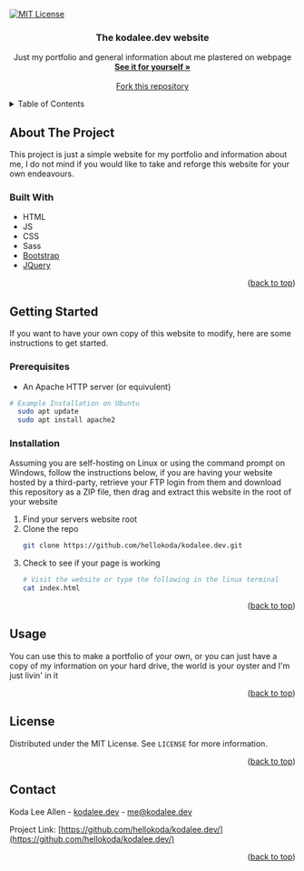 <div id="top"></div>

[![MIT License][license-shield]][license-url]

<!-- PROJECT LOGO -->
<div align="center">
<h3 align="center">The kodalee.dev website</h3>
  <p align="center">
    Just my portfolio and general information about me plastered on webpage
    <br />
    <a href="https://kodalee.dev"><strong>See it for yourself »</strong></a>
    <br />
    <br />
    <a href="https://github.com/hellokoda/kodalee.dev/fork">Fork this repository</a>
</div>



<!-- TABLE OF CONTENTS -->
<details>
  <summary>Table of Contents</summary>
  <ol>
    <li>
      <a href="#about-the-project">About The Project</a>
      <ul>
        <li><a href="#built-with">Built With</a></li>
      </ul>
    </li>
    <li>
      <a href="#getting-started">Getting Started</a>
      <ul>
        <li><a href="#prerequisites">Prerequisites</a></li>
        <li><a href="#installation">Installation</a></li>
      </ul>
    </li>
    <li><a href="#usage">Usage</a></li>
    <li><a href="#license">License</a></li>
    <li><a href="#contact">Contact</a></li>
  </ol>
</details>



<!-- ABOUT THE PROJECT -->
## About The Project

This project is just a simple website for my portfolio and information about me, I do not mind if you would like to take and reforge this website for your own endeavours. 

### Built With

* HTML
* JS
* CSS
* Sass
* [Bootstrap](https://getbootstrap.com)
* [JQuery](https://jquery.com)

<p align="right">(<a href="#top">back to top</a>)</p>



<!-- GETTING STARTED -->
## Getting Started

If you want to have your own copy of this website to modify, here are some instructions to get started.

### Prerequisites

* An Apache HTTP server (or equivulent)
```sh
# Example Installation on Ubuntu
  sudo apt update
  sudo apt install apache2
  ```

### Installation

Assuming you are self-hosting on Linux or using the command prompt on Windows, follow the instructions below, if you are having your website hosted by a third-party, retrieve your FTP login from them and download this repository as a ZIP file, then drag and extract this website in the root of your website

1. Find your servers website root
2. Clone the repo
   ```sh
   git clone https://github.com/hellokoda/kodalee.dev.git
   ```
3. Check to see if your page is working
   ```sh
   # Visit the website or type the following in the linux terminal
   cat index.html
   ```

<p align="right">(<a href="#top">back to top</a>)</p>



<!-- USAGE EXAMPLES -->
## Usage

You can use this to make a portfolio of your own, or you can just have a copy of my information on your hard drive, the world is your oyster and I'm just livin' in it

<p align="right">(<a href="#top">back to top</a>)</p>



<!-- LICENSE -->
## License

Distributed under the MIT License. See `LICENSE` for more information.

<p align="right">(<a href="#top">back to top</a>)</p>



<!-- CONTACT -->
## Contact

Koda Lee Allen - [kodalee.dev](https://kodalee.dev) - me@kodalee.dev

Project Link: [https://github.com/hellokoda/kodalee.dev/](https://github.com/hellokoda/kodalee.dev/)

<p align="right">(<a href="#top">back to top</a>)</p>



<!-- MARKDOWN LINKS & IMAGES -->
[license-shield]: https://img.shields.io/github/license/hellokoda/kodalee.dev.svg?style=for-the-badge
[license-url]: https://github.com/hellokoda/kodalee.dev/blob/main/LICENSE?

